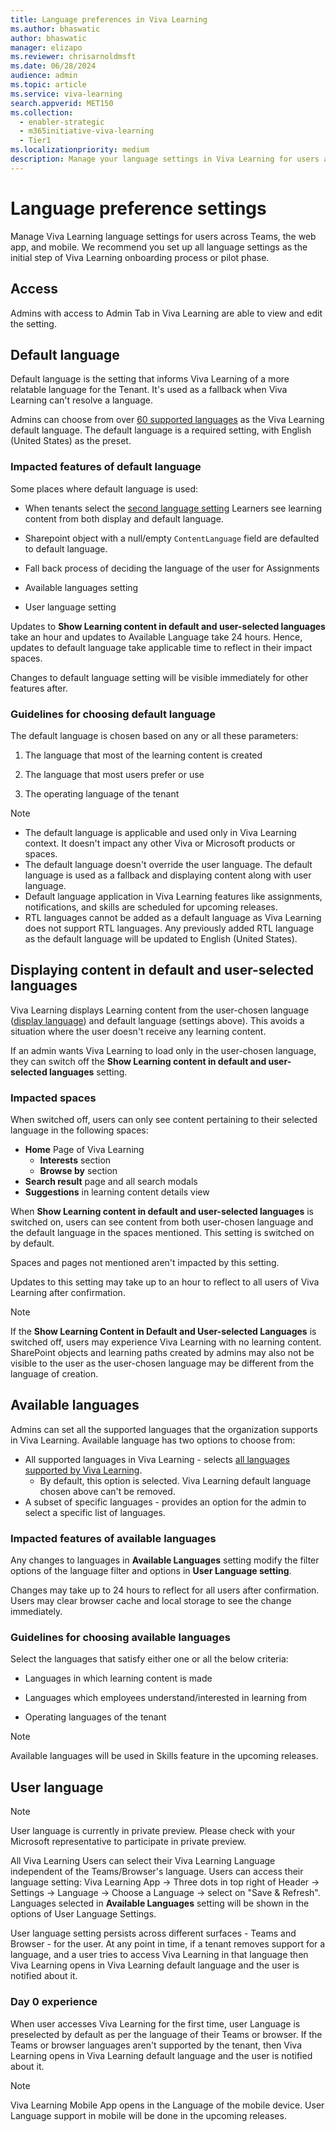 ```yaml
---
title: Language preferences in Viva Learning
ms.author: bhaswatic
author: bhaswatic
manager: elizapo
ms.reviewer: chrisarnoldmsft
ms.date: 06/28/2024
audience: admin
ms.topic: article
ms.service: viva-learning
search.appverid: MET150
ms.collection:
  - enabler-strategic
  - m365initiative-viva-learning
  - Tier1
ms.localizationpriority: medium
description: Manage your language settings in Viva Learning for users across Teams, webapp and mobile. 
---
```


# Language preference settings

Manage Viva Learning language settings for users across Teams, the web app, and mobile. We recommend you set up all language settings as the initial step of Viva Learning onboarding process or pilot phase.

## Access

Admins with access to Admin Tab in Viva Learning are able to view and edit the setting.

## Default language 

Default language is the setting that informs Viva Learning of a more relatable language for the Tenant. It's used as a fallback when Viva Learning can't resolve a language. 

Admins can choose from over [60 supported languages](/viva/learning/viva-learning-supported-languages) as the Viva Learning default language. The default language is a required setting, with English (United States) as the preset.  

### Impacted features of default language

Some places where default language is used: 

- When tenants select the [second language setting](#displaying-content-in-default-and-user-selected-languages)
Learners see learning content from both display and default language. 

- Sharepoint object with a null/empty `ContentLanguage` field are defaulted to default language.
 
- Fall back process of deciding the language of the user for Assignments 

- Available languages setting

- User language setting  

Updates to **Show Learning content in default and user-selected languages** take an hour and updates to Available Language take 24 hours. Hence, updates to default language take applicable time to reflect in their impact spaces.

Changes to default language setting will be visible immediately for other features after.

### Guidelines for choosing default language

The default language is chosen based on any or all these parameters:

1. The language that most of the learning content is created

1. The language that most users prefer or use


1. The operating language of the tenant

> [!NOTE]
>
>- The default language is applicable and used only in Viva Learning context. It doesn't impact any other Viva or Microsoft products or spaces.
>- The default language doesn't override the user language. The default language is used as a fallback and displaying content along with user language.
>- Default language application in Viva Learning features like assignments, notifications, and skills are scheduled for upcoming releases.
>- RTL languages cannot be added as a default language as Viva Learning does not support RTL languages. Any previously added RTL language as the default language will be updated to English (United States).

## Displaying content in default and user-selected languages

Viva Learning displays Learning content from the user-chosen language ([display language](/viva/learning/language-overview/#display-language)) and default language (settings above). This avoids a situation where the user doesn't receive any learning content.

If an admin wants Viva Learning to load only in the user-chosen language, they can switch off the **Show Learning content in default and user-selected languages** setting. 

### Impacted spaces


When switched off, users can only see content pertaining to their selected language in the following spaces:

- **Home** Page of Viva Learning
  - **Interests** section
  - **Browse by** section
- **Search result** page and all search modals
- **Suggestions** in learning content details view

When **Show Learning content in default and user-selected languages** is switched on, users can see content from both user-chosen language and the default language in the spaces mentioned. This setting is switched on by default.

Spaces and pages not mentioned aren't impacted by this setting.

Updates to this setting may take up to an hour to reflect to all users of Viva Learning after confirmation. 

> [!NOTE]
> If the **Show Learning Content in Default and User-selected Languages** is switched off, users may experience Viva Learning with no learning content. SharePoint objects and learning paths created by admins may also not be visible to the user as the user-chosen language may be different from the language of creation.

## Available languages 

Admins can set all the supported languages that the organization supports in Viva Learning. Available language has two options to choose from:

- All supported languages in Viva Learning -   selects [all languages supported by Viva Learning](/viva/learning/viva-learning-supported-languages).
  - By default, this option is selected. Viva Learning default language chosen above can't be removed. 
- A subset of specific languages - provides an option for the admin to select a specific list of languages.

### Impacted features of available languages


Any changes to languages in **Available Languages** setting modify the filter options of the language filter and options in **User Language setting**.

Changes may take up to 24 hours to reflect for all users after confirmation. Users may clear browser cache and local storage to see the change immediately.

### Guidelines for choosing available languages 

Select the languages that satisfy either one or all the below criteria:

- Languages in which learning content is made

- Languages which employees understand/interested in learning from

- Operating languages of the tenant

> [!NOTE]
> 
> Available languages will be used in Skills feature in the upcoming releases. 

## User language

> [!NOTE]
> 
> User language is currently in private preview. Please check with your Microsoft representative to participate in private preview. 

All Viva Learning Users can select their Viva Learning Language independent of the Teams/Browser's language. Users can access their language setting: Viva Learning App -> Three dots in top right of Header -> Settings -> Language -> Choose a Language -> select on "Save & Refresh". Languages selected in **Available Languages** setting will be shown in the options of User Language Settings.

User language setting persists across different surfaces - Teams and Browser - for the user. At any point in time, if a tenant removes support for a language, and a user tries to access Viva Learning in that language then Viva Learning opens in Viva Learning default language and the user is notified about it.

### Day 0 experience

When user accesses Viva Learning for the first time, user Language is preselected by default as per the language of their Teams or browser. If the Teams or browser languages aren't supported by the tenant, then Viva Learning opens in Viva Learning default language and the user is notified about it.

> [!NOTE]
> 
> Viva Learning Mobile App opens in the Language of the mobile device. User Language support in mobile will be done in the upcoming releases.
